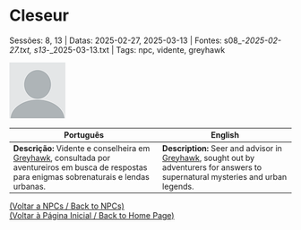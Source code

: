 
# Cleseur

Sessões: 8, 13 | Datas: 2025-02-27, 2025-03-13 | Fontes: s08_-_2025-02-27.txt, s13_-_2025-03-13.txt | Tags: npc, vidente, greyhawk

![Cleseur](docs/dm/npc/blank.png)

| Português | English |
|-----------|---------|
| **Descrição:** Vidente e conselheira em [Greyhawk](cidade_de_greyhawk.md), consultada por aventureiros em busca de respostas para enigmas sobrenaturais e lendas urbanas. | **Description:** Seer and advisor in [Greyhawk](cidade_de_greyhawk.md), sought out by adventurers for answers to supernatural mysteries and urban legends. |

[(Voltar a NPCs / Back to NPCs)](npcs_list.md)  
[(Voltar à Página Inicial / Back to Home Page)](home.md)



















